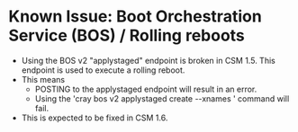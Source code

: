 # Known Issue: Boot Orchestration Service (BOS) / Rolling reboots

* Using the BOS v2 "applystaged" endpoint is broken in CSM 1.5. This endpoint is used to execute a rolling reboot.
* This means
    * POSTING to the applystaged endpoint will result in an error.
    * Using the 'cray bos v2 applystaged create --xnames <NODE>' command will fail.
* This is expected to be fixed in CSM 1.6.